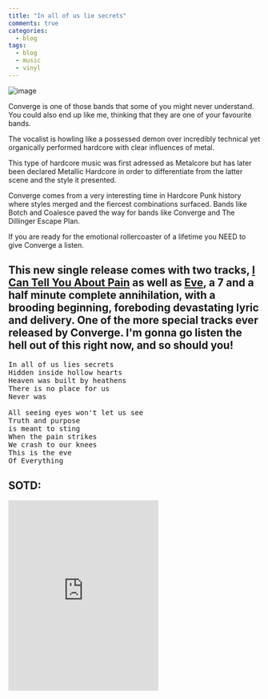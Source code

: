 ```yaml
---
title: "In all of us lie secrets"
comments: true
categories:
  - blog
tags:
  - blog
  - music
  - vinyl
---
```


![image](https://github.com/dotMavriQ/dotmavriq.github.io/blob/master/assets/images/2017-08-23%2021.33.37%201587936611387999569_225509279.jpg?raw=true)

Converge is one of those bands that some of you might never understand.
You could also end up like me, thinking that they are one of your favourite bands.

The vocalist is howling like a possessed demon over incredibly technical yet organically performed hardcore with clear influences of metal. 

This type of hardcore music was first adressed as Metalcore but has later been declared Metallic Hardcore in order to differentiate from the latter scene and the style it presented. 

Converge comes from a very interesting time in Hardcore Punk history where styles merged and the fiercest combinations surfaced. Bands like Botch and Coalesce paved the way for bands like Converge and The Dillinger Escape Plan.

If you are ready for the emotional rollercoaster of a lifetime you NEED to give Converge a listen.

This new single release comes with two tracks, 
[I Can Tell You About Pain](https://open.spotify.com/track/5sYU2A8hh1up0MzY4nf1iH?si=kX0mjEpyQiaJ9Lw_GcWzyw) as well as [Eve](https://open.spotify.com/track/7hcQALrk9WBV2oWI7hCTwP?si=G6garousTU2vdZ1ipPOdGg), a 7 and a half minute complete annihilation, with a brooding beginning, foreboding devastating lyric and delivery. One of the more special tracks ever released by Converge.
I'm gonna go listen the hell out of this right now, and so should you!
---
<pre>
In all of us lies secrets  
Hidden inside hollow hearts  
Heaven was built by heathens  
There is no place for us 
Never was  
  
All seeing eyes won't let us see  
Truth and purpose
is meant to sting  
When the pain strikes
We crash to our knees  
This is the eve
Of Everything
</pre>



## SOTD:
<iframe src="https://open.spotify.com/embed?uri=spotify:track:7hcQALrk9WBV2oWI7hCTwP" width="300" height="380" frameborder="0" allowtransparency="true" allow="encrypted-media"></iframe>
